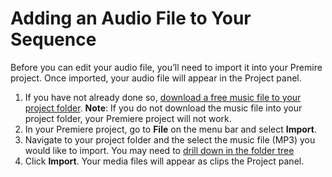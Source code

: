 # Adding an Audio File to Your Sequence

Before you can edit your audio file, you’ll need to import it into your Premire project. Once imported, your audio file will appear in the Project panel.

1. If you have not already done so, [download a free music file to your project folder](/setting-up-your-project/downloading-free-music-from-youtube-to-your-project-folder.md). **Note**: If you do not download the music file into your project folder, your Premiere project will not work.
2. In your Premiere project, go to **File** on the menu bar and select **Import**.
3. Navigate to your project folder and the select the music file \(MP3\) you would like to import. You may need to [drill down in the folder tree](https://jjloomis.gitbooks.io/file-and-folder-management/content/navigating-folder-tree.html) 
4. Click **Import**. Your media files will appear as clips the Project panel.



